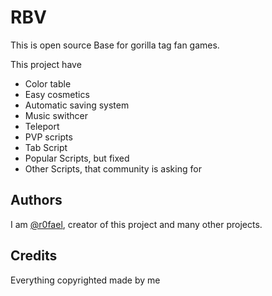 # RBV

This is open source Base for gorilla tag fan games.

This project have
- Color table
- Easy cosmetics
- Automatic saving system
- Music swithcer
- Teleport
- PVP scripts
- Tab Script
- Popular Scripts, but fixed
- Other Scripts, that community is asking for

## Authors
I am [@r0fael](https://www.github.com/R0fael), creator of this project and many other projects.

## Credits
Everything copyrighted made by me